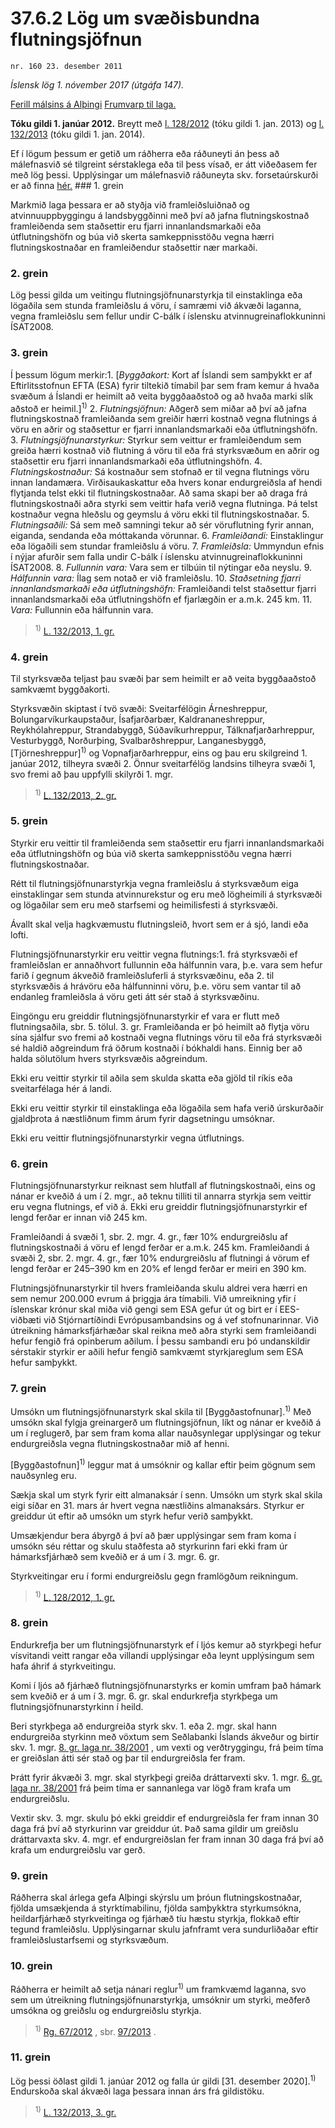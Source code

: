 # 37.6.2 Lög um svæðisbundna flutningsjöfnun

`nr. 160 23. desember 2011`

_Íslensk lög 1. nóvember 2017 (útgáfa 147)._

[Ferill málsins á Alþingi](https://www.althingi.is/thingstorf/thingmalalistar-eftir-thingum/ferill/?ltg=140&mnr=371)
[Frumvarp til laga.](https://www.althingi.is/altext/140/s/0447.html)

**Tóku gildi 1. janúar 2012.**
Breytt með
[l. 128/2012](https://althingi.is/altext/stjt/2012.128.html) (tóku gildi 1. jan. 2013) og
[l. 132/2013](https://althingi.is/altext/stjt/2013.132.html) (tóku gildi 1. jan. 2014).

Ef í lögum þessum er getið um ráðherra eða ráðuneyti án þess að málefnasvið sé tilgreint sérstaklega eða til þess vísað, er átt viðeðasem fer með lög þessi. Upplýsingar um málefnasvið ráðuneyta skv. forsetaúrskurði er að finna [hér.](2017015.md) ### 1. grein



Markmið laga þessara er að styðja við framleiðsluiðnað og atvinnuuppbyggingu á landsbyggðinni með því að jafna flutningskostnað framleiðenda sem staðsettir eru fjarri innanlandsmarkaði eða útflutningshöfn og búa við skerta samkeppnisstöðu vegna hærri flutningskostnaðar en framleiðendur staðsettir nær markaði.

### 2. grein



Lög þessi gilda um veitingu flutningsjöfnunarstyrkja til einstaklinga eða lögaðila sem stunda framleiðslu á vöru, í samræmi við ákvæði laganna, vegna framleiðslu sem fellur undir C-bálk í íslensku atvinnugreinaflokkuninni ÍSAT2008.

### 3. grein



Í þessum lögum merkir:1. [_Byggðakort:_ Kort af Íslandi sem samþykkt er af Eftirlitsstofnun EFTA (ESA) fyrir tiltekið tímabil þar sem fram kemur á hvaða svæðum á Íslandi er heimilt að veita byggðaaðstoð og að hvaða marki slík aðstoð er heimil.]<sup>1)</sup> 
2. _Flutningsjöfnun:_ Aðgerð sem miðar að því að jafna flutningskostnað framleiðanda sem greiðir hærri kostnað vegna flutnings á vöru en aðrir og staðsettur er fjarri innanlandsmarkaði eða útflutningshöfn.
3. _Flutningsjöfnunarstyrkur:_ Styrkur sem veittur er framleiðendum sem greiða hærri kostnað við flutning á vöru til eða frá styrksvæðum en aðrir og staðsettir eru fjarri innanlandsmarkaði eða útflutningshöfn.
4. _Flutningskostnaður:_ Sá kostnaður sem stofnað er til vegna flutnings vöru innan landamæra. Virðisaukaskattur eða hvers konar endurgreiðsla af hendi flytjanda telst ekki til flutningskostnaðar. Að sama skapi ber að draga frá flutningskostnaði aðra styrki sem veittir hafa verið vegna flutninga. Þá telst kostnaður vegna hleðslu og geymslu á vöru ekki til flutningskostnaðar.
5. _Flutningsaðili:_ Sá sem með samningi tekur að sér vöruflutning fyrir annan, eiganda, sendanda eða móttakanda vörunnar.
6. _Framleiðandi:_ Einstaklingur eða lögaðili sem stundar framleiðslu á vöru.
7. _Framleiðsla:_ Ummyndun efnis í nýjar afurðir sem falla undir C-bálk í íslensku atvinnugreinaflokkuninni ÍSAT2008.
8. _Fullunnin vara:_ Vara sem er tilbúin til nýtingar eða neyslu.
9. _Hálfunnin vara:_ Ílag sem notað er við framleiðslu.
10. _Staðsetning fjarri innanlandsmarkaði eða útflutningshöfn:_ Framleiðandi telst staðsettur fjarri innanlandsmarkaði eða útflutningshöfn ef fjarlægðin er a.m.k. 245 km.
11. _Vara:_ Fullunnin eða hálfunnin vara.

> <sup>1)</sup> [L. 132/2013, 1. gr.](https://althingi.is/altext/stjt/2013.132.html)

### 4. grein



Til styrksvæða teljast þau svæði þar sem heimilt er að veita byggðaaðstoð samkvæmt byggðakorti.

Styrksvæðin skiptast í tvö svæði: Sveitarfélögin Árneshreppur, Bolungarvíkurkaupstaður, Ísafjarðarbær, Kaldrananeshreppur, Reykhólahreppur, Strandabyggð, Súðavíkurhreppur, Tálknafjarðarhreppur, Vesturbyggð, Norðurþing, Svalbarðshreppur, Langanesbyggð, [Tjörneshreppur]<sup>1)</sup> og Vopnafjarðarhreppur, eins og þau eru skilgreind 1. janúar 2012, tilheyra svæði 2. Önnur sveitarfélög landsins tilheyra svæði 1, svo fremi að þau uppfylli skilyrði 1. mgr.

> <sup>1)</sup> [L. 132/2013, 2. gr.](https://althingi.is/altext/stjt/2013.132.html)

### 5. grein



Styrkir eru veittir til framleiðenda sem staðsettir eru fjarri innanlandsmarkaði eða útflutningshöfn og búa við skerta samkeppnisstöðu vegna hærri flutningskostnaðar.

Rétt til flutningsjöfnunarstyrkja vegna framleiðslu á styrksvæðum eiga einstaklingar sem stunda atvinnurekstur og eru með lögheimili á styrksvæði og lögaðilar sem eru með starfsemi og heimilisfesti á styrksvæði.

Ávallt skal velja hagkvæmustu flutningsleið, hvort sem er á sjó, landi eða lofti.

Flutningsjöfnunarstyrkir eru veittir vegna flutnings:1. frá styrksvæði ef framleiðslan er annaðhvort fullunnin eða hálfunnin vara, þ.e. vara sem hefur farið í gegnum ákveðið framleiðsluferli á styrksvæðinu, eða
2. til styrksvæðis á hrávöru eða hálfunninni vöru, þ.e. vöru sem vantar til að endanleg framleiðsla á vöru geti átt sér stað á styrksvæðinu.

Eingöngu eru greiddir flutningsjöfnunarstyrkir ef vara er flutt með flutningsaðila, sbr. 5. tölul. 3. gr. Framleiðanda er þó heimilt að flytja vöru sína sjálfur svo fremi að kostnaði vegna flutnings vöru til eða frá styrksvæði sé haldið aðgreindum frá öðrum kostnaði í bókhaldi hans. Einnig ber að halda sölutölum hvers styrksvæðis aðgreindum.

Ekki eru veittir styrkir til aðila sem skulda skatta eða gjöld til ríkis eða sveitarfélaga hér á landi.

Ekki eru veittir styrkir til einstaklinga eða lögaðila sem hafa verið úrskurðaðir gjaldþrota á næstliðnum fimm árum fyrir dagsetningu umsóknar.

Ekki eru veittir flutningsjöfnunarstyrkir vegna útflutnings.

### 6. grein



Flutningsjöfnunarstyrkur reiknast sem hlutfall af flutningskostnaði, eins og nánar er kveðið á um í 2. mgr., að teknu tilliti til annarra styrkja sem veittir eru vegna flutnings, ef við á. Ekki eru greiddir flutningsjöfnunarstyrkir ef lengd ferðar er innan við 245 km.

Framleiðandi á svæði 1, sbr. 2. mgr. 4. gr., fær 10% endurgreiðslu af flutningskostnaði á vöru ef lengd ferðar er a.m.k. 245 km. Framleiðandi á svæði 2, sbr. 2. mgr. 4. gr., fær 10% endurgreiðslu af flutningi á vörum ef lengd ferðar er 245–390 km en 20% ef lengd ferðar er meiri en 390 km.

Flutningsjöfnunarstyrkir til hvers framleiðanda skulu aldrei vera hærri en sem nemur 200.000 evrum á þriggja ára tímabili. Við umreikning yfir í íslenskar krónur skal miða við gengi sem ESA gefur út og birt er í EES-viðbæti við Stjórnartíðindi Evrópusambandsins og á vef stofnunarinnar. Við útreikning hámarksfjárhæðar skal reikna með aðra styrki sem framleiðandi hefur fengið frá opinberum aðilum. Í þessu sambandi eru þó undanskildir sérstakir styrkir er aðili hefur fengið samkvæmt styrkjareglum sem ESA hefur samþykkt.

### 7. grein



Umsókn um flutningsjöfnunarstyrk skal skila til [Byggðastofnunar].<sup>1)</sup> Með umsókn skal fylgja greinargerð um flutningsjöfnun, líkt og nánar er kveðið á um í reglugerð, þar sem fram koma allar nauðsynlegar upplýsingar og tekur endurgreiðsla vegna flutningskostnaðar mið af henni.

[Byggðastofnun]<sup>1)</sup> leggur mat á umsóknir og kallar eftir þeim gögnum sem nauðsynleg eru.

Sækja skal um styrk fyrir eitt almanaksár í senn. Umsókn um styrk skal skila eigi síðar en 31. mars ár hvert vegna næstliðins almanaksárs. Styrkur er greiddur út eftir að umsókn um styrk hefur verið samþykkt.

Umsækjendur bera ábyrgð á því að þær upplýsingar sem fram koma í umsókn séu réttar og skulu staðfesta að styrkurinn fari ekki fram úr hámarksfjárhæð sem kveðið er á um í 3. mgr. 6. gr.

Styrkveitingar eru í formi endurgreiðslu gegn framlögðum reikningum.

> <sup>1)</sup> [L. 128/2012, 1. gr.](https://althingi.is/altext/stjt/2012.128.html)

### 8. grein



Endurkrefja ber um flutningsjöfnunarstyrk ef í ljós kemur að styrkþegi hefur vísvitandi veitt rangar eða villandi upplýsingar eða leynt upplýsingum sem hafa áhrif á styrkveitingu.

Komi í ljós að fjárhæð flutningsjöfnunarstyrks er komin umfram það hámark sem kveðið er á um í 3. mgr. 6. gr. skal endurkrefja styrkþega um flutningsjöfnunarstyrkinn í heild.

Beri styrkþega að endurgreiða styrk skv. 1. eða 2. mgr. skal hann endurgreiða styrkinn með vöxtum sem Seðlabanki Íslands ákveður og birtir skv. 1. mgr. [8. gr. laga nr. 38/2001](2001038.md#G8) , um vexti og verðtryggingu, frá þeim tíma er greiðslan átti sér stað og þar til endurgreiðsla fer fram.

Þrátt fyrir ákvæði 3. mgr. skal styrkþegi greiða dráttarvexti skv. 1. mgr. [6. gr. laga nr. 38/2001](2001038.md#G6) frá þeim tíma er sannanlega var lögð fram krafa um endurgreiðslu.

Vextir skv. 3. mgr. skulu þó ekki greiddir ef endurgreiðsla fer fram innan 30 daga frá því að styrkurinn var greiddur út. Það sama gildir um greiðslu dráttarvaxta skv. 4. mgr. ef endurgreiðslan fer fram innan 30 daga frá því að krafa um endurgreiðslu var gerð.

### 9. grein



Ráðherra skal árlega gefa Alþingi skýrslu um þróun flutningskostnaðar, fjölda umsækjenda á styrktímabilinu, fjölda samþykktra styrkumsókna, heildarfjárhæð styrkveitinga og fjárhæð tíu hæstu styrkja, flokkað eftir tegund framleiðslu. Upplýsingarnar skulu jafnframt vera sundurliðaðar eftir framleiðslustarfsemi og styrksvæðum.

### 10. grein



Ráðherra er heimilt að setja nánari reglur<sup>1)</sup> um framkvæmd laganna, svo sem um útreikning flutningsjöfnunarstyrkja, umsóknir um styrki, meðferð umsókna og greiðslu og endurgreiðslu styrkja.

> <sup>1)</sup> [Rg. 67/2012](https://www.reglugerd.is/reglugerdir/allar/nr/067-2012) , sbr. [97/2013](https://www.reglugerd.is/reglugerdir/allar/nr/097-2013) .



### 11. grein



Lög þessi öðlast gildi 1. janúar 2012 og falla úr gildi [31. desember 2020].<sup>1)</sup> Endurskoða skal ákvæði laga þessara innan árs frá gildistöku.

> <sup>1)</sup> [L. 132/2013, 3. gr.](https://althingi.is/altext/stjt/2013.132.html)

